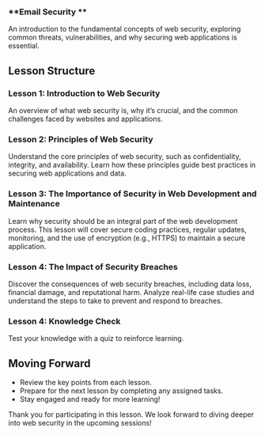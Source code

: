 ### **Email Security **

An introduction to the fundamental concepts of web security, exploring common threats, vulnerabilities, and why securing web applications is essential.

## **Lesson Structure**

### **Lesson 1: Introduction to Web Security**

An overview of what web security is, why it’s crucial, and the common challenges faced by websites and applications. 

### **Lesson 2: Principles of Web Security**

Understand the core principles of web security, such as confidentiality, integrity, and availability. Learn how these principles guide best practices in securing web applications and data.

### **Lesson 3: The Importance of Security in Web Development and Maintenance**

Learn why security should be an integral part of the web development process. This lesson will cover secure coding practices, regular updates, monitoring, and the use of encryption (e.g., HTTPS) to maintain a secure application.

### **Lesson 4: The Impact of Security Breaches**

Discover the consequences of web security breaches, including data loss, financial damage, and reputational harm. Analyze real-life case studies and understand the steps to take to prevent and respond to breaches.

### **Lesson 4: Knowledge Check**
Test your knowledge with  a quiz to reinforce learning.


## **Moving Forward**

-   Review the key points from each lesson.
-   Prepare for the next lesson by completing any assigned tasks.
-   Stay engaged and ready for more learning!

Thank you for participating in this lesson. We look forward to diving deeper into web security in the upcoming sessions!

<!--stackedit_data:
eyJoaXN0b3J5IjpbLTEwNTUzODU4XX0=
-->